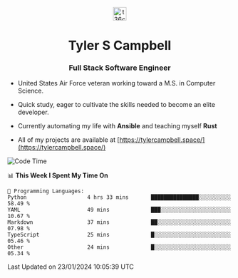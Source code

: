 <p align="center">
<a href="https://www.linkedin.com/in/t36campbell" target="blank"><img align="center" src="https://ik.imagekit.io/t36campbell/Portfolio/linkedin.png.original_m8bbGgPh6.png" alt="t36campbell" height="30" width="30" /></a>
</p>
<h1 align="center">Tyler S Campbell</h1>
<h3 align="center">Full Stack Software Engineer</h3>

* United States Air Force veteran working toward a M.S. in Computer Science.

* Quick study, eager to cultivate the skills needed to become an elite developer.

* Currently automating my life with **Ansible** and teaching myself **Rust**

* All of my projects are available at [https://tylercampbell.space/](https://tylercampbell.space/)

<!--START_SECTION:waka-->
![Code Time](http://img.shields.io/badge/Code%20Time-3%2C125%20hrs%205%20mins-blue)

📊 **This Week I Spent My Time On** 

```text
💬 Programming Languages: 
Python                   4 hrs 33 mins       ███████████████░░░░░░░░░░   58.49 % 
YAML                     49 mins             ███░░░░░░░░░░░░░░░░░░░░░░   10.67 % 
Markdown                 37 mins             ██░░░░░░░░░░░░░░░░░░░░░░░   07.98 % 
TypeScript               25 mins             █░░░░░░░░░░░░░░░░░░░░░░░░   05.46 % 
Other                    24 mins             █░░░░░░░░░░░░░░░░░░░░░░░░   05.34 % 
```


 Last Updated on 23/01/2024 10:05:39 UTC
<!--END_SECTION:waka-->
